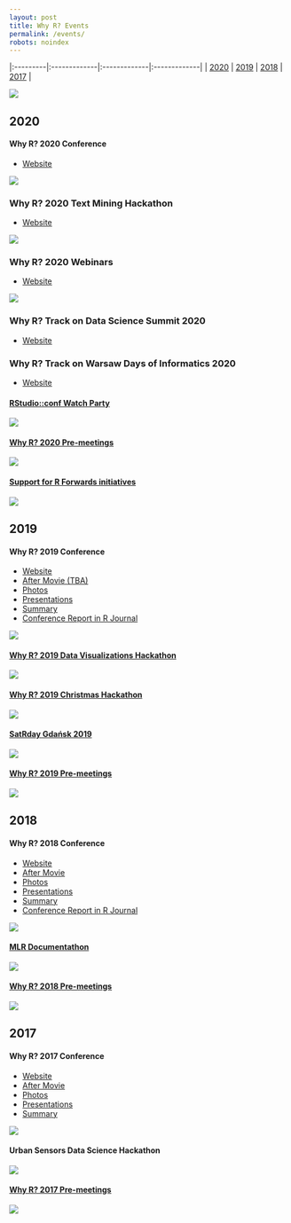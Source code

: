```yaml
---
layout: post
title: Why R? Events
permalink: /events/
robots: noindex
---
```


|:---------|:-------------|:-------------|:-------------|
| [2020](#2020) | [2019](#2019) |  [2018](#2018) | [2017](#2017) |

<img src="/foundation/images/fulls/ultra_map.jpg" class="image">

## 2020

#### Why R? 2020 Conference

- [Website](http://whyr.pl/2020/)

<img src="/foundation/images/fulls/whyr2020/cover2020.jpg" class="image">

### Why R? 2020 Text Mining Hackathon

- [Website](http://whyr.pl/foundation/2020/hackathon/)

<img src="/foundation/images/fulls/whyr2020/hackathon/hackathon2020.jpg" class="image">

### Why R? 2020 Webinars

- [Website](http://whyr.pl/webinars/)

<img src="/foundation/images/fulls/webinars/webinars.jpg" class="image">

### Why R? Track on Data Science Summit 2020

- [Website](https://dssconf.pl/)

### Why R? Track on Warsaw Days of Informatics 2020

- [Website](https://warszawskiedniinformatyki.pl/)

#### [RStudio::conf Watch Party](https://www.meetup.com/Spotkania-Entuzjastow-R-Warsaw-R-Users-Group-Meetup/events/266994866/)

<img src="/foundation/images/fulls/whyr2020/watch.jpg" class="image">

#### [Why R? 2020 Pre-meetings](http://whyr.pl/2020/img/whyr2020/meetings.jpg)

<img src="http://whyr.pl/2020/img/whyr2020/meetings.jpg" class="fit image">

#### [Support for R Forwards initiatives](https://forwards.github.io/)

<img src="http://whyr.pl/2020/img/whyr2020/africa.jpeg" class="fit image">

## 2019

#### Why R? 2019 Conference

- [Website](http://whyr.pl/2019/)
- [After Movie (TBA)](https://www.youtube.com/watch?v=Ov6VsDmDM7k) 
- [Photos](https://www.facebook.com/whyRconf/photos/) 
- [Presentations](https://github.com/WhyR2019/presentations)
- [Summary](http://whyr.pl/foundation/2019/WhyR-2019-Summary/)
- [Conference Report in R Journal](https://github.com/WhyRFoundation/ConferenceReports/blob/master/WhyR2019.pdf)

<img src="/foundation/images/fulls/whyr2019/tlosptronam_small.jpg" class="fit image">

#### [Why R? 2019 Data Visualizations Hackathon](http://whyr.pl/foundation/2019/hackathon/)

<img src="/foundation/images/fulls/whyr2019/hackathon/plakat_hackathon2.jpg" class="fit image">

#### [Why R? 2019 Christmas Hackathon](https://www.facebook.com/events/535747016982358/)

<img src="/foundation/images/fulls/whyr2019/snow.jpg" class="fit image">

#### [SatRday Gdańsk 2019](https://gdansk2019.satrdays.org/)

<img src="/foundation/images/fulls/whyr2019/satrday.JPG" class="fit image">

#### [Why R? 2019 Pre-meetings](http://whyr.pl/2019/img/bg/europa_whyr2019_bauchi.jpg)

<img src="http://whyr.pl/2019/img/bg/europa_whyr2019_bauchi.jpg" class="fit image">

## 2018

#### Why R? 2018 Conference

- [Website](http://whyr.pl/2018/)
- [After Movie](https://www.youtube.com/watch?v=NNsceaqEP1w) 
- [Photos](https://www.facebook.com/whyRconf/photos/) 
- [Presentations](https://github.com/WhyR2018/presentations)
- [Summary](http://whyr.pl/foundation/2018/WhyR-2018-Summary/)
- [Conference Report in R Journal](https://journal.r-project.org/archive/2018-2/whyR.pdf)

<img src="/foundation/images/fulls/whyr2018/back.jpeg" class="fit image">

#### [MLR Documentathon](https://mlr-org.com/docs/2018-07-05-whyr-conference/)

<img src="https://mlr-org.com/images/2018-07-05-whyr-conference/pic.jpg" class="fit image">

#### [Why R? 2018 Pre-meetings](http://whyr.pl/2018/img/bg/europe2_mapa_kwiecien_light.jpg)

<img src="http://whyr.pl/2018/img/bg/europe2_mapa_kwiecien_light.jpg" class="fit image">

## 2017

#### Why R? 2017 Conference

- [Website](http://whyr.pl/2017/)
- [After Movie](https://vimeo.com/239259242)
- [Photos](https://www.facebook.com/whyRconf/photos/)
- [Presentations](https://github.com/WhyR2017/prezentacje)
- [Summary](http://r-addict.com/2017/11/27/WhyR.html)

<img src="/foundation/images/fulls/whyr2017/cover2017.JPG" class="fit image">

#### Urban Sensors Data Science Hackathon

<img src="http://r-addict.com/images/fulls/whyr/hackathon1.png" class="fit image">

#### [Why R? 2017 Pre-meetings](http://whyr.pl/foundation/images/fulls/whyr2017/meetings.jpg)

<img src="/foundation/images/fulls/whyr2017/meetings.jpg" class="fit image">
